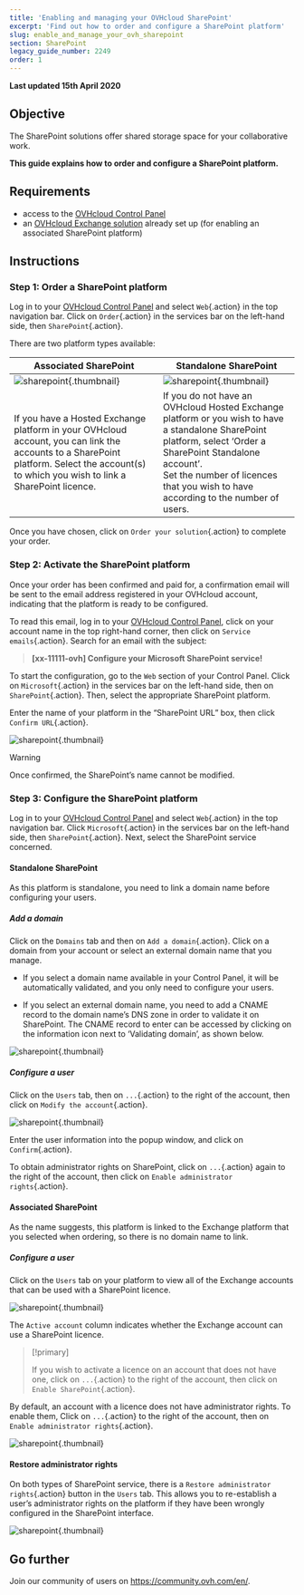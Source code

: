 ```yaml
---
title: 'Enabling and managing your OVHcloud SharePoint'
excerpt: 'Find out how to order and configure a SharePoint platform'
slug: enable_and_manage_your_ovh_sharepoint
section: SharePoint
legacy_guide_number: 2249
order: 1
---
```


**Last updated 15th April 2020**

## Objective

The SharePoint solutions offer shared storage space for your collaborative work.

**This guide explains how to order and configure a SharePoint platform.**

## Requirements

- access to the [OVHcloud Control Panel](https://www.ovh.com/auth/?action=gotomanager)
- an [OVHcloud Exchange solution](https://www.ovh.co.uk/emails/hosted-exchange) already set up (for enabling an associated SharePoint platform)

## Instructions

### Step 1: Order a SharePoint platform

Log in to your [OVHcloud Control Panel](https://www.ovh.com/auth/?action=gotomanager) and select `Web`{.action} in the top navigation bar. Click on `Order`{.action} in the services bar on the left-hand side, then `SharePoint`{.action}.

There are two platform types available:

| Associated SharePoint                                                                                                                      	| Standalone SharePoint                                                                                                                                                                       	|
|-----------------------------------------------------------------------------------------------------------------------------------------	|---------------------------------------------------------------------------------------------------------------------------------------------------------------------------------------------	|
| ![sharepoint](images/order-manage-sharepoint-02.png){.thumbnail}                                                                        	| ![sharepoint](images/order-manage-sharepoint-03.png){.thumbnail}                                                                                                                            	|
| If you have a Hosted Exchange platform in your OVHcloud account, you can link the accounts to a SharePoint platform. Select the account(s) to which you wish to link a SharePoint licence. 	| If you do not have an OVHcloud Hosted Exchange platform or you wish to have a standalone SharePoint platform, select ‘Order a SharePoint Standalone account’. <br>Set the number of licences that you wish to have according to the number of users.	|

Once you have chosen, click on `Order your solution`{.action} to complete your order.

### Step 2: Activate the SharePoint platform

Once your order has been confirmed and paid for, a confirmation email will be sent to the email address registered in your OVHcloud account, indicating that the platform is ready to be configured.

To read this email, log in to your [OVHcloud Control Panel](https://www.ovh.com/auth/?action=gotomanager), click on your account name in the top right-hand corner, then click on `Service emails`{.action}. Search for an email with the subject:

> **\[xx-11111-ovh] Configure your Microsoft SharePoint service!**

To start the configuration, go to the `Web` section of your Control Panel. Click on `Microsoft`{.action} in the services bar on the left-hand side, then on `SharePoint`{.action}. Then, select the appropriate SharePoint platform.

Enter the name of your platform in the “SharePoint URL” box, then click `Confirm URL`{.action}.

![sharepoint](images/order-manage-sharepoint-04.png){.thumbnail}  

> [!warning]
>
> Once confirmed, the SharePoint’s name cannot be modified.

### Step 3: Configure the SharePoint platform

Log in to your [OVHcloud Control Panel](https://www.ovh.com/auth/?action=gotomanager) and select `Web`{.action} in the top navigation bar. Click `Microsoft`{.action} in the services bar on the left-hand side, then `SharePoint`{.action}. Next, select the SharePoint service concerned.

#### **Standalone SharePoint**

As this platform is standalone, you need to link a domain name before configuring your users.

##### ***Add a domain***

Click on the `Domains` tab and then on `Add a domain`{.action}. Click on a domain from your account or select an external domain name that you manage. 

- If you select a domain name available in your Control Panel, it will be automatically validated, and you only need to configure your users.
 
- If you select an external domain name, you need to add a CNAME record to the domain name’s DNS zone in order to validate it on SharePoint. The CNAME record to enter can be accessed by clicking on the information icon next to ‘Validating domain’, as shown below.


![sharepoint](images/order-manage-sharepoint-05.png){.thumbnail}

##### ***Configure a user***

Click on the `Users` tab, then on `...`{.action} to the right of the account, then click on `Modify the account`{.action}.

![sharepoint](images/order-manage-sharepoint-06.png){.thumbnail} 

Enter the user information into the popup window, and click on `Confirm`{.action}.

To obtain administrator rights on SharePoint, click on `...`{.action} again to the right of the account, then click on `Enable administrator rights`{.action}.

#### **Associated SharePoint**

As the name suggests, this platform is linked to the Exchange platform that you selected when ordering, so there is no domain name to link.

##### ***Configure a user***

Click on the `Users` tab on your platform to view all of the Exchange accounts that can be used with a SharePoint licence.

![sharepoint](images/order-manage-sharepoint-07.png){.thumbnail} 

The `Active account` column indicates whether the Exchange account can use a SharePoint licence. 

> [!primary]
>
> If you wish to activate a licence on an account that does not have one, click on `...`{.action} to the right of the account, then click on `Enable SharePoint`{.action}.

By default, an account with a licence does not have administrator rights. To enable them, Click on `...`{.action} to the right of the account, then on `Enable administrator rights`{.action}.

![sharepoint](images/order-manage-sharepoint-08.png){.thumbnail} 

#### **Restore administrator rights**

On both types of SharePoint service, there is a `Restore administrator rights`{.action} button in the `Users` tab. This allows you to re-establish a user’s administrator rights on the platform if they have been wrongly configured in the SharePoint interface.

![sharepoint](images/order-manage-sharepoint-09.png){.thumbnail}

## Go further

Join our community of users on <https://community.ovh.com/en/>.